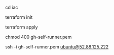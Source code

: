 
cd iac

terraform init

terraform apply

chmod 400 gh-self-runner.pem 

ssh -i  gh-self-runner.pem ubuntu@52.88.125.222
